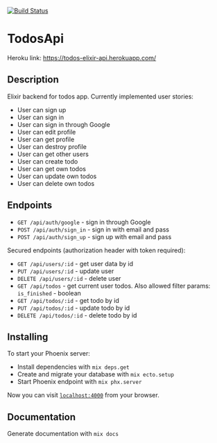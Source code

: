 [![Build Status](https://semaphoreci.com/api/v1/khabibullin_ruslan/todos_api/branches/master/badge.svg)](https://semaphoreci.com/khabibullin_ruslan/todos_api)

# TodosApi
Heroku link: https://todos-elixir-api.herokuapp.com/

## Description
Elixir backend for todos app. Currently implemented user stories:
- User can sign up
- User can sign in
- User can sign in through Google
- User can edit profile
- User can get profile
- User can destroy profile
- User can get other users
- User can create todo
- User can get own todos
- User can update own todos
- User can delete own todos

## Endpoints
- `GET /api/auth/google` - sign in through Google
- `POST /api/auth/sign_in` - sign in with email and pass
- `POST /api/auth/sign_up` - sign up with email and pass

Secured endpoints (authorization header with token required):
- `GET /api/users/:id` - get user data by id
- `PUT /api/users/:id` - update user
- `DELETE /api/users/:id` - delete user
- `GET /api/todos` - get current user todos. Also allowed filter params: `is_finished` - boolean
- `GET /api/todos/:id` - get todo by id
- `PUT /api/todos/:id` - update todo by id
- `DELETE /api/todos/:id` - delete todo by id


## Installing
To start your Phoenix server:

  * Install dependencies with `mix deps.get`
  * Create and migrate your database with `mix ecto.setup`
  * Start Phoenix endpoint with `mix phx.server`

Now you can visit [`localhost:4000`](http://localhost:4000) from your browser.

## Documentation
Generate documentation with `mix docs`
